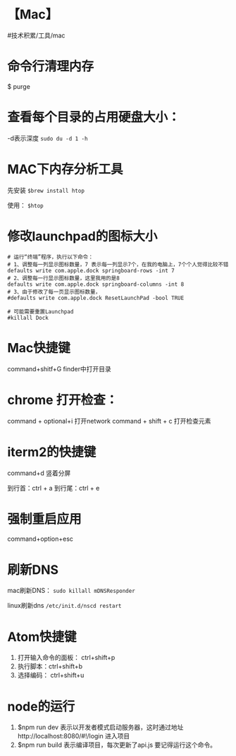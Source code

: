 # 【Mac】
#技术积累/工具/mac

# 命令行清理内存
$ purge  

# 查看每个目录的占用硬盘大小：
-d表示深度
`sudo du -d 1 -h`

# MAC下内存分析工具
先安装
`$brew install htop`

使用：
`$htop`

# 修改launchpad的图标大小
```
# 运行“终端”程序，执行以下命令：
# 1、调整每一列显示图标数量，7 表示每一列显示7个，在我的电脑上，7个个人觉得比较不错
defaults write com.apple.dock springboard-rows -int 7
# 2、调整每一行显示图标数量，这里我用的是8
defaults write com.apple.dock springboard-columns -int 8
# 3、由于修改了每一页显示图标数量，
#defaults write com.apple.dock ResetLaunchPad -bool TRUE

# 可能需要重置Launchpad
#killall Dock
```

# Mac快捷键
command+shitf+G  finder中打开目录

# chrome 打开检查：
command + optional+i   打开network
command + shift + c 打开检查元素

# iterm2的快捷键
command+d 竖着分屏

到行首：ctrl + a
到行尾：ctrl + e

# 强制重启应用
command+option+esc  

# 刷新DNS
mac刷新DNS：
`sudo killall mDNSResponder`

linux刷新dns
`/etc/init.d/nscd restart`


# Atom快捷键
1. 打开输入命令的面板： ctrl+shift+p
2. 执行脚本：ctrl+shift+b
3. 选择编码： ctrl+shift+u

# node的运行
1. $npm run dev   表示以开发者模式启动服务器，这时通过地址http://localhost:8080/#!/login 进入项目
2. $npm run build 表示编译项目，每次更新了api.js 要记得运行这个命令。






